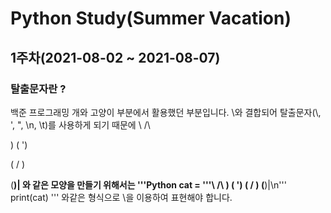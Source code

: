 # Python Study(Summer Vacation)
## 1주차(2021-08-02 ~ 2021-08-07)
### 탈출문자란 ?
백준 프로그래밍 개와 고양이 부분에서 활용했던 부분입니다.
\와 결합되어 탈출문자(\\, \', \", \n, \t)를 사용하게 되기 때문에
\    /\ 

 )  ( ')
 
(  /  ) 

 \(__)| 
 와 같은 모양을 만들기 위해서는
 '''Python
 cat = '''\    /\\
 )  ( ')
(  /  )
 \(__)|\n'''
print(cat)
''' 와같은 형식으로 \\을 이용하여 표현해야 합니다.
